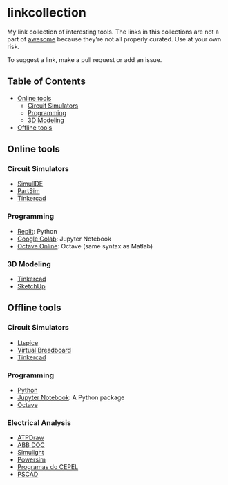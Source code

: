 # linkcollection
My link collection of interesting tools.
The links in this collections are not a part of [awesome](https://awesome.re) because they're not all properly curated. Use at your own risk.

To suggest a link, make a pull request or add an issue.


## Table of Contents
* [Online tools](#online-tools)
  * [Circuit Simulators](#circuit-simulators)
  * [Programming](#programming)
  * [3D Modeling](#3d-modeling)
* [Offline tools](#offline-tools)

## Online tools
### Circuit Simulators
* [SimulIDE](https://www.simulide.com/p/home.html)
* [PartSim](https://www.partsim.com/)
* [Tinkercad](https://www.tinkercad.com/)


### Programming
* [Replit](https://replit.com/): Python
* [Google Colab](https://colab.research.google.com/): Jupyter Notebook
* [Octave Online](https://octave-online.net/): Octave (same syntax as Matlab)


### 3D Modeling
* [Tinkercad](https://www.tinkercad.com/)
* [SketchUp](https://www.sketchup.com/)

## Offline tools
### Circuit Simulators
* [Ltspice](https://www.analog.com/en/design-center/design-tools-and-calculators/ltspice-simulator.html)
* [Virtual Breadboard](https://www.virtualbreadboard.com/)
* [Tinkercad](https://www.tinkercad.com/)


### Programming
* [Python](https://www.python.org/)
* [Jupyter Notebook](https://jupyter.org/): A Python package
* [Octave](https://www.gnu.org/software/octave/index)


### Electrical Analysis
* [ATPDraw](https://www.atpdraw.net/)
* [ABB DOC](https://new.abb.com/br/servicos/treinamentos/produtos-eletrificacao/software-dimensionamento-el%C3%A9trico-3.0)
* [Simulight](http://www.coep.ufrj.br/~tarang/Simulight/)
* [Powersim](https://powersimtech.com/)
* [Programas do CEPEL](https://dre.cepel.br/Programa)
* [PSCAD](https://www.pscad.com/software/pscad/overview)
